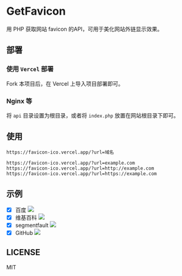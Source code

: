 # GetFavicon

用 PHP 获取网站 favicon 的API，可用于美化网站外链显示效果。

## 部署

### 使用 `Vercel` 部署

Fork 本项目后，在 Vercel 上导入项目部署即可。

### Nginx 等

将 `api` 目录设置为根目录，或者将 `index.php` 放置在网站根目录下即可。

## 使用

`https://favicon-ico.vercel.app/?url=域名`

```
https://favicon-ico.vercel.app/?url=example.com
https://favicon-ico.vercel.app/?url=http://example.com
https://favicon-ico.vercel.app/?url=https://example.com
```

## 示例

- [x] 百度 ![](https://favicon-ico.vercel.app/?url=www.baidu.com)
- [x] 维基百科 ![](https://favicon-ico.vercel.app/?url=https://www.wikipedia.org)
- [x] segmentfault ![](https://favicon-ico.vercel.app/?url=segmentfault.com)
- [x] GitHub ![](https://favicon-ico.vercel.app/?url=github.com)

## LICENSE

MIT
